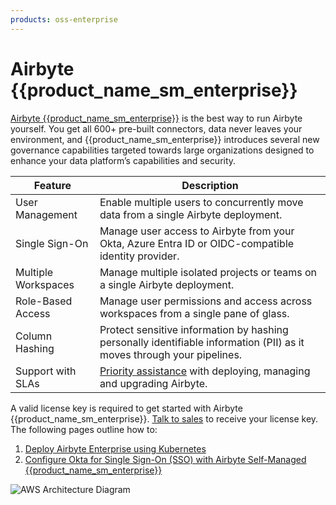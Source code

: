 ```yaml
---
products: oss-enterprise
---
```


# Airbyte {{product_name_sm_enterprise}}

[Airbyte {{product_name_sm_enterprise}}](https://airbyte.com/product/airbyte-enterprise) is the best way to run Airbyte yourself. You get all 600+ pre-built connectors, data never leaves your environment, and {{product_name_sm_enterprise}} introduces several new governance capabilities targeted towards large organizations designed to enhance your data platform’s capabilities and security.

| Feature             | Description                                                                                                            |
|---------------------|------------------------------------------------------------------------------------------------------------------------|
| User Management     | Enable multiple users to concurrently move data from a single Airbyte deployment.                                      |
| Single Sign-On      | Manage user access to Airbyte from your Okta, Azure Entra ID or OIDC-compatible identity provider.                     |
| Multiple Workspaces | Manage multiple isolated projects or teams on a single Airbyte deployment.                                             |
| Role-Based Access   | Manage user permissions and access across workspaces from a single pane of glass.                                      |
| Column Hashing      | Protect sensitive information by hashing personally identifiable information (PII) as it moves through your pipelines. |
| Support with SLAs   | [Priority assistance](https://docs.airbyte.com/operator-guides/contact-support/#airbyte-enterprise-self-hosted-support) with deploying, managing and upgrading Airbyte.                                                    |

A valid license key is required to get started with Airbyte {{product_name_sm_enterprise}}. [Talk to sales](https://airbyte.com/company/talk-to-sales) to receive your license key. The following pages outline how to:

1. [Deploy Airbyte Enterprise using Kubernetes](./implementation-guide.md)
2. [Configure Okta for Single Sign-On (SSO) with Airbyte Self-Managed {{product_name_sm_enterprise}}](/platform/access-management/sso)

![AWS Architecture Diagram](./assets/self-managed-enterprise-aws.png)
